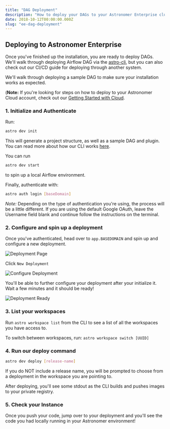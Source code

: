 ```yaml
---
title: "DAG Deployment"
description: "How to deploy your DAGs to your Astronomer Enterprise cluster using the Astronomer CLI."
date: 2018-10-12T00:00:00.000Z
slug: "ee-dag-deployment"
---
```


## Deploying to Astronomer Enterprise

Once you've finished up the installation, you are ready to deploy DAGs. We'll walk through deploying  Airflow DAG via the [astro-cli](https://github.com/astronomer/astro-cli), but you can also check out our CI/CD guide for deploying through another system.

We'll walk through deploying a sample DAG to make sure your installation works as expected.

(**Note:** If you're looking for steps on how to deploy to your Astronomer Cloud account, check out our [Getting Started with Cloud](https://www.astronomer.io/docs/getting-started/).

### 1. Initialize and Authenticate

Run:
```bash
astro dev init
```

This will generate a project structure, as well as a sample DAG and plugin. You can read more about how our CLI works [here](https://www.astronomer.io/docs/cli-getting-started/).

You can run

```bash
astro dev start
```
to spin up a local Airflow environment.

Finally, authenticate with:

```bash
astro auth login [baseDomain]
```

*Note:* Depending on the type of authentication you're using, the process will be a little different. If you are using the default Google OAuth, leave the Username field blank and continue follow the instructions on the terminal.

### 2. Configure and spin up a deployment

Once you've authenticated, head over to `app.BASEDOMAIN` and spin up and configure a new deployment.

![Deployment Page](https://assets2.astronomer.io/main/docs/ee/deployment_page.png)

Click `New Deployment`

![Configure Deployment](https://assets2.astronomer.io/main/docs/ee/configure_deployment.png)

You'll be able to further configure your deployment after your initialize it. Wait a few minutes and it should be ready!

![Deployment Ready](https://assets2.astronomer.io/main/docs/ee/deployment_ready.png)

### 3. List your workspaces

Run `astro workspace list` from the CLI to see a list of all the workspaces you have access to.

To switch between workspaces, run: `astro workspace switch [UUID]`

### 4. Run our deploy command

```bash
astro dev deploy [release-name]
```

If you do NOT include a release name, you will be prompted to choose from a deployment in the workspace you are pointing to.

After deploying, you'll see some stdout as the CLI builds and pushes images to your private registry.

### 5. Check your Instance

Once you push your code, jump over to your deployment and you'll see the code you had locally running in your Astronomer environment!
